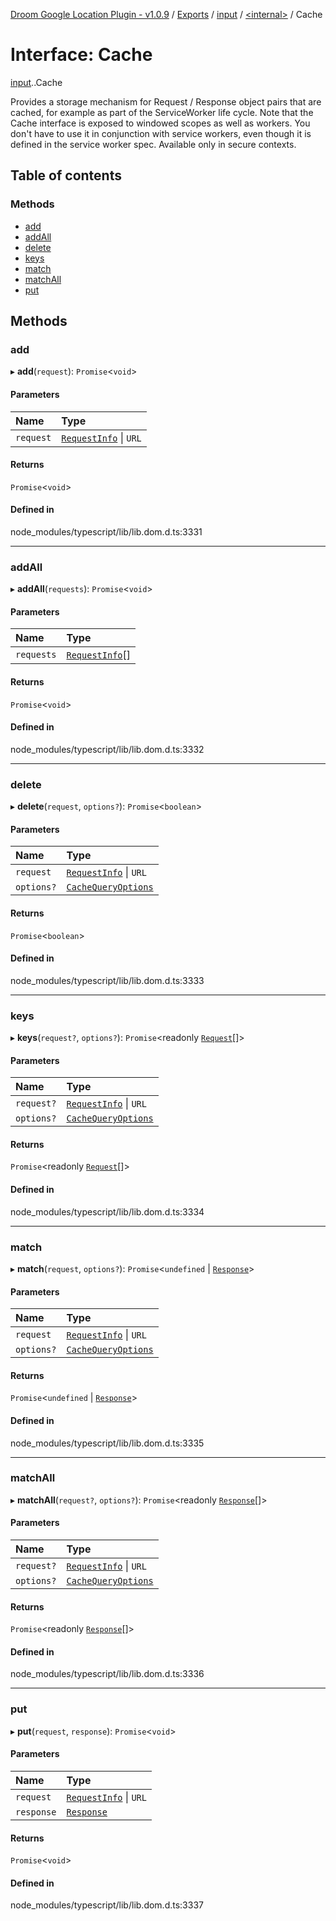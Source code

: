 [Droom Google Location Plugin - v1.0.9](../README.md) / [Exports](../modules.md) / [input](../modules/input.md) / [<internal\>](../modules/input._internal_.md) / Cache

# Interface: Cache

[input](../modules/input.md).[<internal>](../modules/input._internal_.md).Cache

Provides a storage mechanism for Request / Response object pairs that are cached, for example as part of the ServiceWorker life cycle. Note that the Cache interface is exposed to windowed scopes as well as workers. You don't have to use it in conjunction with service workers, even though it is defined in the service worker spec.
Available only in secure contexts.

## Table of contents

### Methods

- [add](input._internal_.Cache.md#add)
- [addAll](input._internal_.Cache.md#addall)
- [delete](input._internal_.Cache.md#delete)
- [keys](input._internal_.Cache.md#keys)
- [match](input._internal_.Cache.md#match)
- [matchAll](input._internal_.Cache.md#matchall)
- [put](input._internal_.Cache.md#put)

## Methods

### add

▸ **add**(`request`): `Promise`<`void`\>

#### Parameters

| Name | Type |
| :------ | :------ |
| `request` | [`RequestInfo`](../modules/input._internal_.md#requestinfo) \| `URL` |

#### Returns

`Promise`<`void`\>

#### Defined in

node_modules/typescript/lib/lib.dom.d.ts:3331

___

### addAll

▸ **addAll**(`requests`): `Promise`<`void`\>

#### Parameters

| Name | Type |
| :------ | :------ |
| `requests` | [`RequestInfo`](../modules/input._internal_.md#requestinfo)[] |

#### Returns

`Promise`<`void`\>

#### Defined in

node_modules/typescript/lib/lib.dom.d.ts:3332

___

### delete

▸ **delete**(`request`, `options?`): `Promise`<`boolean`\>

#### Parameters

| Name | Type |
| :------ | :------ |
| `request` | [`RequestInfo`](../modules/input._internal_.md#requestinfo) \| `URL` |
| `options?` | [`CacheQueryOptions`](input._internal_.CacheQueryOptions.md) |

#### Returns

`Promise`<`boolean`\>

#### Defined in

node_modules/typescript/lib/lib.dom.d.ts:3333

___

### keys

▸ **keys**(`request?`, `options?`): `Promise`<readonly [`Request`](../modules/input._internal_.md#request)[]\>

#### Parameters

| Name | Type |
| :------ | :------ |
| `request?` | [`RequestInfo`](../modules/input._internal_.md#requestinfo) \| `URL` |
| `options?` | [`CacheQueryOptions`](input._internal_.CacheQueryOptions.md) |

#### Returns

`Promise`<readonly [`Request`](../modules/input._internal_.md#request)[]\>

#### Defined in

node_modules/typescript/lib/lib.dom.d.ts:3334

___

### match

▸ **match**(`request`, `options?`): `Promise`<`undefined` \| [`Response`](../modules/input._internal_.md#response)\>

#### Parameters

| Name | Type |
| :------ | :------ |
| `request` | [`RequestInfo`](../modules/input._internal_.md#requestinfo) \| `URL` |
| `options?` | [`CacheQueryOptions`](input._internal_.CacheQueryOptions.md) |

#### Returns

`Promise`<`undefined` \| [`Response`](../modules/input._internal_.md#response)\>

#### Defined in

node_modules/typescript/lib/lib.dom.d.ts:3335

___

### matchAll

▸ **matchAll**(`request?`, `options?`): `Promise`<readonly [`Response`](../modules/input._internal_.md#response)[]\>

#### Parameters

| Name | Type |
| :------ | :------ |
| `request?` | [`RequestInfo`](../modules/input._internal_.md#requestinfo) \| `URL` |
| `options?` | [`CacheQueryOptions`](input._internal_.CacheQueryOptions.md) |

#### Returns

`Promise`<readonly [`Response`](../modules/input._internal_.md#response)[]\>

#### Defined in

node_modules/typescript/lib/lib.dom.d.ts:3336

___

### put

▸ **put**(`request`, `response`): `Promise`<`void`\>

#### Parameters

| Name | Type |
| :------ | :------ |
| `request` | [`RequestInfo`](../modules/input._internal_.md#requestinfo) \| `URL` |
| `response` | [`Response`](../modules/input._internal_.md#response) |

#### Returns

`Promise`<`void`\>

#### Defined in

node_modules/typescript/lib/lib.dom.d.ts:3337

